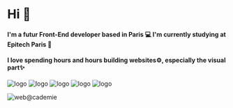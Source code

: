 # Hi 👋

#### I'm a futur Front-End developer based in Paris 💻   I'm currently studying at Epitech Paris 🔭

#### I love spending hours and hours building websites⚙️,  especially the visual part✨


![logo](https://img.shields.io/badge/JavaScript-F7DF1E?style=for-the-badge&logo=javascript&logoColor=black)
![logo](https://img.shields.io/badge/PHP-777BB4?style=for-the-badge&logo=php&logoColor=white)
![logo](https://img.shields.io/badge/MySQL-00000F?style=for-the-badge&logo=mysql&logoColor=white)
![logo](https://img.shields.io/badge/React-20232A?style=for-the-badge&logo=react&logoColor=61DAFB)
![logo](https://img.shields.io/badge/mac%20os-000000?style=for-the-badge&logo=apple&logoColor=white)



<!--
**MiciWeb/MiciWeb** is a ✨ _special_ ✨ repository because its `README.md` (this file) appears on your GitHub profile.

Here are some ideas to get you started:

- 🔭 I’m currently working on ...
- 🌱 I’m currently learning ...
- 👯 I’m looking to collaborate on ...
- 🤔 I’m looking for help with ...
- 💬 Ask me about ...
- 📫 How to reach me: ...
- 😄 Pronouns: ...
- ⚡ Fun fact: ...
-->


![web@cademie](https://www.webacademie.org/wp-content/uploads/2019/11/LOGO-WEBACADEMIE-2019-QUADRI-2048x367.png)
<!--![Top Langs](https://github-readme-stats.vercel.app/api/top-langs/?username=MiciWeb&layout=compact)

